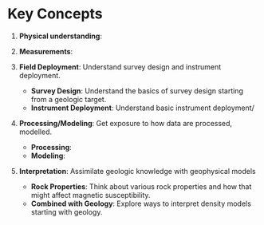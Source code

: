 # Key Concepts

1. **Physical understanding**: 

2. **Measurements**: 

3. **Field Deployment**: Understand survey design and instrument deployment.
    - **Survey Design**: Understand the basics of survey design starting from a geologic target.
    - **Instrument Deployment**: Understand basic instrument deployment/

4. **Processing/Modeling**: Get exposure to how data are processed, modelled.
    - **Processing**: 
    - **Modeling**: 

5. **Interpretation**: Assimilate geologic knowledge with geophysical models
    - **Rock Properties**: Think about various rock properties and how that might affect magnetic susceptibility.
    - **Combined with Geology**: Explore ways to interpret density models starting with geology.
